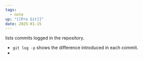```yaml
---
tags:
  - note
up: "[[Pro Git]]"
date: 2025-01-15
---
```

lists commits logged in the repository.

- `git log -p` shows the difference introduced in each commit.
- 